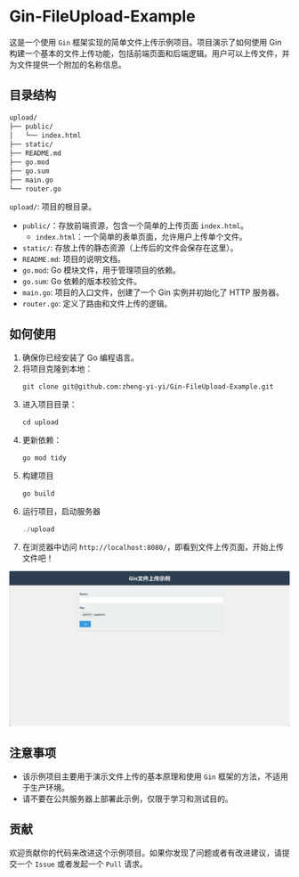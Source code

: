 # Gin-FileUpload-Example

这是一个使用 `Gin` 框架实现的简单文件上传示例项目。项目演示了如何使用 Gin 构建一个基本的文件上传功能，包括前端页面和后端逻辑。用户可以上传文件，并为文件提供一个附加的名称信息。

## 目录结构

```shell
upload/
├── public/
│   └── index.html
├── static/
├── README.md
├── go.mod
├── go.sum
├── main.go
└── router.go
```

`upload/`: 项目的根目录。
- `public/`：存放前端资源，包含一个简单的上传页面 `index.html`。
  - `index.html`：一个简单的表单页面，允许用户上传单个文件。
- `static/`: 存放上传的静态资源（上传后的文件会保存在这里）。
- `README.md`: 项目的说明文档。
- `go.mod`: Go 模块文件，用于管理项目的依赖。
- `go.sum`: Go 依赖的版本校验文件。
- `main.go`: 项目的入口文件，创建了一个 Gin 实例并初始化了 HTTP 服务器。
- `router.go`: 定义了路由和文件上传的逻辑。


## 如何使用

1. 确保你已经安装了 Go 编程语言。
2. 将项目克隆到本地：
   ```shell
   git clone git@github.com:zheng-yi-yi/Gin-FileUpload-Example.git
   ```
3. 进入项目目录：
   ```shell
   cd upload
   ```
4. 更新依赖：
   ```shell
   go mod tidy
   ```
5. 构建项目
   ```shell
   go build
   ```
6. 运行项目，启动服务器
   ```go
   ./upload
   ```
7. 在浏览器中访问 `http://localhost:8080/`，即看到文件上传页面，开始上传文件吧！

![page](static/page.png)

## 注意事项

- 该示例项目主要用于演示文件上传的基本原理和使用 `Gin` 框架的方法，不适用于生产环境。
- 请不要在公共服务器上部署此示例，仅限于学习和测试目的。

## 贡献

欢迎贡献你的代码来改进这个示例项目。如果你发现了问题或者有改进建议，请提交一个 `Issue` 或者发起一个 `Pull` 请求。